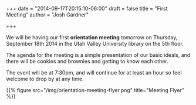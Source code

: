 +++
date = "2014-09-17T20:15:10-06:00"
draft = false
title = "First Meeting"
author = "Josh Gardner"

+++

We will be having our first **orientation meeting** tomorrow on Thursday,
September 18th 2014 in the Utah Valley University library on the 5th floor.

The agenda for the meeting is a simple presentation of our basic ideals, and
there will be cookies and brownies and getting to know each other.

The event will be at 7:30pm, and will continue for at least an hour so feel
welcome to drop by at any time.

{{% figure src="/img/orientation-meeting-flyer.png" title="Meeting Flyer" %}}
